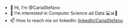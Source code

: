 - 👋 Hi, I’m @CariaStefano
- 👀 I’m interested in Computer Science ad Data 💻📊🐍
- 📫 How to reach me on linkedIn: [linkedIn/CariaStefano](https://www.linkedin.com/in/cariastefano/)

<!---
CariaStefano/CariaStefano is a ✨ special ✨ repository because its `README.md` (this file) appears on your GitHub profile.
You can click the Preview link to take a look at your changes.
--->
